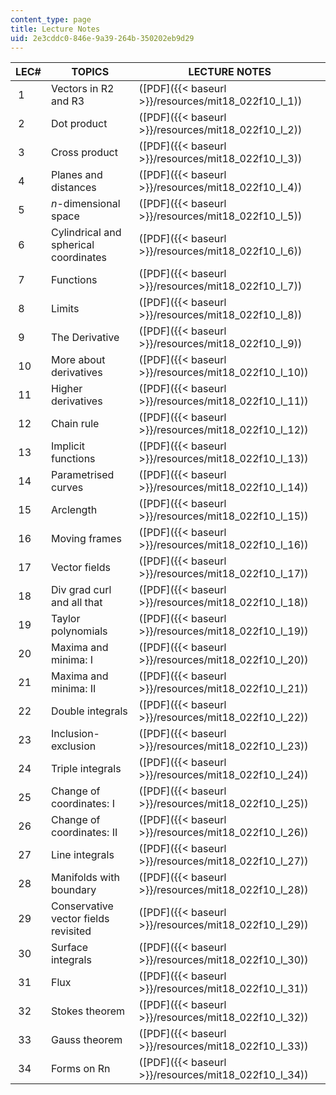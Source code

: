 ```yaml
---
content_type: page
title: Lecture Notes
uid: 2e3cddc0-846e-9a39-264b-350202eb9d29
---
```


| LEC# | TOPICS | LECTURE NOTES |
| --- | --- | --- |
|  1 | Vectors in R2 and R3 | ([PDF]({{< baseurl >}}/resources/mit18_022f10_l_1)) |
|  2 | Dot product | ([PDF]({{< baseurl >}}/resources/mit18_022f10_l_2)) |
|  3 | Cross product | ([PDF]({{< baseurl >}}/resources/mit18_022f10_l_3)) |
|  4 | Planes and distances | ([PDF]({{< baseurl >}}/resources/mit18_022f10_l_4)) |
|  5 | _n_\-dimensional space | ([PDF]({{< baseurl >}}/resources/mit18_022f10_l_5)) |
|  6 | Cylindrical and spherical coordinates | ([PDF]({{< baseurl >}}/resources/mit18_022f10_l_6)) |
|  7 | Functions | ([PDF]({{< baseurl >}}/resources/mit18_022f10_l_7)) |
|  8 | Limits | ([PDF]({{< baseurl >}}/resources/mit18_022f10_l_8)) |
|  9 | The Derivative | ([PDF]({{< baseurl >}}/resources/mit18_022f10_l_9)) |
|  10 | More about derivatives | ([PDF]({{< baseurl >}}/resources/mit18_022f10_l_10)) |
|  11 | Higher derivatives | ([PDF]({{< baseurl >}}/resources/mit18_022f10_l_11)) |
|  12 | Chain rule | ([PDF]({{< baseurl >}}/resources/mit18_022f10_l_12)) |
|  13 | Implicit functions | ([PDF]({{< baseurl >}}/resources/mit18_022f10_l_13)) |
|  14 | Parametrised curves | ([PDF]({{< baseurl >}}/resources/mit18_022f10_l_14)) |
|  15 | Arclength | ([PDF]({{< baseurl >}}/resources/mit18_022f10_l_15)) |
|  16 | Moving frames | ([PDF]({{< baseurl >}}/resources/mit18_022f10_l_16)) |
|  17 | Vector fields | ([PDF]({{< baseurl >}}/resources/mit18_022f10_l_17)) |
|  18 | Div grad curl and all that | ([PDF]({{< baseurl >}}/resources/mit18_022f10_l_18)) |
|  19 | Taylor polynomials | ([PDF]({{< baseurl >}}/resources/mit18_022f10_l_19)) |
|  20 | Maxima and minima: I | ([PDF]({{< baseurl >}}/resources/mit18_022f10_l_20)) |
|  21 | Maxima and minima: II | ([PDF]({{< baseurl >}}/resources/mit18_022f10_l_21)) |
|  22 | Double integrals | ([PDF]({{< baseurl >}}/resources/mit18_022f10_l_22)) |
|  23 | Inclusion-exclusion | ([PDF]({{< baseurl >}}/resources/mit18_022f10_l_23)) |
|  24 | Triple integrals | ([PDF]({{< baseurl >}}/resources/mit18_022f10_l_24)) |
|  25 | Change of coordinates: I | ([PDF]({{< baseurl >}}/resources/mit18_022f10_l_25)) |
|  26 | Change of coordinates: II | ([PDF]({{< baseurl >}}/resources/mit18_022f10_l_26)) |
|  27 | Line integrals | ([PDF]({{< baseurl >}}/resources/mit18_022f10_l_27)) |
|  28 | Manifolds with boundary | ([PDF]({{< baseurl >}}/resources/mit18_022f10_l_28)) |
|  29 | Conservative vector fields revisited | ([PDF]({{< baseurl >}}/resources/mit18_022f10_l_29)) |
|  30 | Surface integrals | ([PDF]({{< baseurl >}}/resources/mit18_022f10_l_30)) |
|  31 | Flux | ([PDF]({{< baseurl >}}/resources/mit18_022f10_l_31)) |
|  32 | Stokes theorem | ([PDF]({{< baseurl >}}/resources/mit18_022f10_l_32)) |
|  33 | Gauss theorem | ([PDF]({{< baseurl >}}/resources/mit18_022f10_l_33)) |
|  34 | Forms on Rn | ([PDF]({{< baseurl >}}/resources/mit18_022f10_l_34))